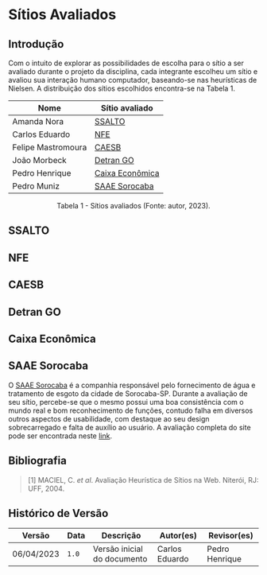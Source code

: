 # Sítios Avaliados

## Introdução

Com o intuito de explorar as possibilidades de escolha para o sítio a ser avaliado durante o projeto da disciplina, cada integrante escolheu um sítio e avaliou sua interação humano computador, baseando-se nas heurísticas de Nielsen. A distribuição dos sítios escolhidos encontra-se na Tabela 1.

<center>

| Nome          | Sítio avaliado           |
| ------------- | ------------------------ |
| Amanda Nora   | [SSALTO](http://ssalto.rj.gov.br) |
| Carlos Eduardo | [NFE](https://www.nfe.fazenda.gov.br/portal/principal.aspx) |
| Felipe Mastromoura  | [CAESB](https://www.caesb.df.gov.br) |
| João Morbeck | [Detran GO](https://www.detran.go.gov.br/psw/#/pages/pagina-inicial) |
| Pedro Henrique | [Caixa Econômica](https://www.caixa.gov.br/Paginas/home-caixa.aspx) |
| Pedro Muniz | [SAAE Sorocaba](https://www.saaesorocaba.com.br) |

</center>
<div style="text-align: center">
<p> Tabela 1 - Sítios avaliados (Fonte: autor, 2023).</p>
</div>

## SSALTO


## NFE


## CAESB


## Detran GO


## Caixa Econômica


## SAAE Sorocaba
O [SAAE Sorocaba](https://www.saaesorocaba.com.br/) é a companhia responsável pelo fornecimento de água e tratamento de esgoto da cidade de Sorocaba-SP. Durante a avaliação de seu sítio, percebe-se que o mesmo possui uma boa consistência com o mundo real e bom reconhecimento de funções, contudo falha em diversos outros aspectos de usabilidade, com destaque ao seu design sobrecarregado e falta de auxílio ao usuário. A avaliação completa do site pode ser encontrada neste [link](./avaliacao_SAAE.md).

## Bibliografia

> [1] MACIEL, C. _et al_. Avaliação Heurística de Sítios na Web. Niterói, RJ: UFF, 2004.

## Histórico de Versão

|   Versão   | Data  |                      Descrição                      |    Autor(es)   |  Revisor(es)  |
| ---------- | ----- | --------------------------------------------------- | -------------- | ------------- |
| 06/04/2023 | `1.0` | Versão inicial do documento | Carlos Eduardo | Pedro Henrique |
